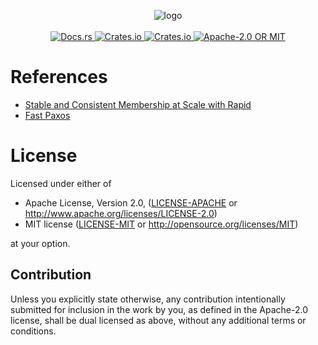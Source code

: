 <p align="center">
  <!-- project logo --!>
  <img src="blip.png" alt="logo"><br><br>
  <!-- docs.rs --!>
  <a href="https://docs.rs/blip">
    <img alt="Docs.rs" src="https://docs.rs/blip/badge.svg">
  </a>
  <!-- crates.io version !-->
  <a href="https://crates.io/crates/blip">
    <img alt="Crates.io" src="https://img.shields.io/crates/v/blip?style=flat-square">
  </a>
  <!-- crates.io downloads --!>
  <a href="https://crates.io/crates/blip">
    <img alt="Crates.io" src="https://img.shields.io/crates/d/blip?style=flat-square">
  </a>
  <!-- crates.io license --!>
  <a href="./LICENSE-APACHE">
    <img alt="Apache-2.0 OR MIT" src="https://img.shields.io/crates/l/blip?style=flat-square">
  </a>
</p>

# References
* [Stable and Consistent Membership at Scale with Rapid](https://arxiv.org/abs/1803.03620)
* [Fast Paxos](https://www.microsoft.com/en-us/research/wp-content/uploads/2016/02/tr-2005-112.pdf)

# License
Licensed under either of

 * Apache License, Version 2.0, ([LICENSE-APACHE](LICENSE-APACHE) or http://www.apache.org/licenses/LICENSE-2.0)
 * MIT license ([LICENSE-MIT](LICENSE-MIT) or http://opensource.org/licenses/MIT)

at your option.

## Contribution
Unless you explicitly state otherwise, any contribution intentionally submitted for inclusion in the work by you, as defined in the Apache-2.0 license, shall be dual licensed as above, without any additional terms or conditions.
